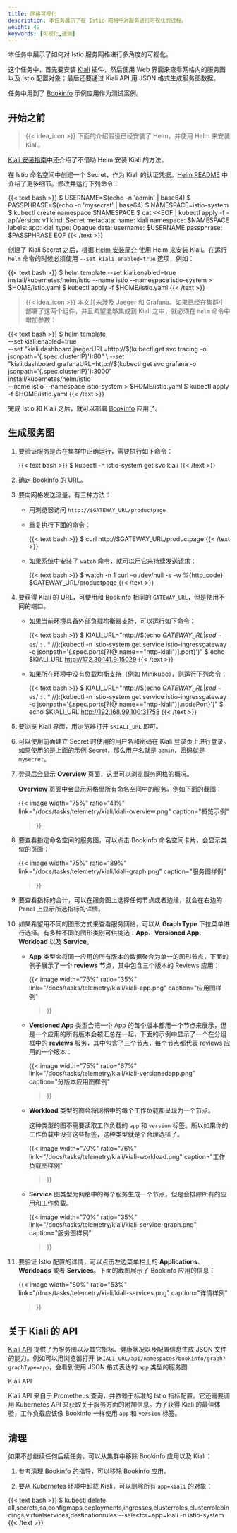```yaml
---
title: 网格可视化
description: 本任务展示了在 Istio 网格中对服务进行可视化的过程。
weight: 49
keywords: [可视化,遥测]
---
```


本任务中展示了如何对 Istio 服务网格进行多角度的可视化。

这个任务中，首先要安装 [Kiali](https://www.kiali.io) 插件，然后使用 Web 界面来查看网格内的服务图以及 Istio 配置对象；最后还要通过 Kiali API 用 JSON 格式生成服务图数据。

任务中用到了  [Bookinfo](/zh/docs/examples/bookinfo/) 示例应用作为测试案例。

## 开始之前

> {{< idea_icon >}} 下面的介绍假设已经安装了 Helm，并使用 Helm 来安装 Kiali。

[Kiali 安装指南](https://www.kiali.io/gettingstarted/)中还介绍了不借助 Helm 安装 Kiali 的方法。

在 Istio 命名空间中创建一个 Secret，作为 Kiali 的认证凭据。[Helm README](https://github.com/istio/istio/blob/master/install/kubernetes/helm/istio/README.md#installing-the-chart) 中介绍了更多细节。修改并运行下列命令：

{{< text bash >}}
$ USERNAME=$(echo -n 'admin' | base64)
$ PASSPHRASE=$(echo -n 'mysecret' | base64)
$ NAMESPACE=istio-system
$ kubectl create namespace $NAMESPACE
$ cat <<EOF | kubectl apply -f -
apiVersion: v1
kind: Secret
metadata:
  name: kiali
  namespace: $NAMESPACE
  labels:
    app: kiali
type: Opaque
data:
  username: $USERNAME
  passphrase: $PASSPHRASE
EOF
{{< /text >}}

创建了 Kiali Secret 之后，根据 [Helm 安装简介](/zh/docs/setup/kubernetes/helm-install/) 使用 Helm 来安装 Kiali。在运行 `helm` 命令的时候必须使用 `--set kiali.enabled=true` 选项，例如：

{{< text bash >}}
$ helm template --set kiali.enabled=true install/kubernetes/helm/istio --name istio --namespace istio-system > $HOME/istio.yaml
$ kubectl apply -f $HOME/istio.yaml
{{< /text >}}

> {{< idea_icon >}} 本文并未涉及 Jaeger 和 Grafana。如果已经在集群中部署了这两个组件，并且希望能够集成到 Kiali 之中，就必须在 `helm` 命令中增加参数：

{{< text bash >}}
$ helm template \
    --set kiali.enabled=true \
    --set "kiali.dashboard.jaegerURL=http://$(kubectl get svc tracing -o jsonpath='{.spec.clusterIP}'):80" \
    --set "kiali.dashboard.grafanaURL=http://$(kubectl get svc grafana -o jsonpath='{.spec.clusterIP}'):3000" \
    install/kubernetes/helm/istio \
    --name istio --namespace istio-system > $HOME/istio.yaml
$ kubectl apply -f $HOME/istio.yaml
{{< /text >}}

完成 Istio 和 Kiali 之后，就可以部署 [Bookinfo](/zh/docs/examples/bookinfo/) 应用了。

## 生成服务图

1. 要验证服务是否在集群中正确运行，需要执行如下命令：

    {{< text bash >}}
    $ kubectl -n istio-system get svc kiali
    {{< /text >}}

1. [确定 Bookinfo 的 URL](/zh/docs/examples/bookinfo/#确定-ingress-的-ip-和端口)。

1. 要向网格发送流量，有三种方法：

    * 用浏览器访问 `http://$GATEWAY_URL/productpage`
    * 重复执行下面的命令：

        {{< text bash >}}
        $ curl http://$GATEWAY_URL/productpage
        {{< /text >}}

    * 如果系统中安装了 `watch` 命令，就可以用它来持续发送请求：

        {{< text bash >}}
        $ watch -n 1 curl -o /dev/null -s -w %{http_code} $GATEWAY_URL/productpage
        {{< /text >}}

1. 要获得 Kiali 的 URL，可使用和 Bookinfo 相同的 `GATEWAY_URL`，但是使用不同的端口。

    * 如果当前环境具备外部负载均衡器支持，可以运行如下命令：

        {{< text bash >}}
        $ KIALI_URL="http://$(echo $GATEWAY_URL | sed -e s/:.*//):$(kubectl -n istio-system get service istio-ingressgateway -o jsonpath='{.spec.ports[?(@.name=="http-kiali")].port}')"
        $ echo $KIALI_URL
        http://172.30.141.9:15029
        {{< /text >}}

    * 如果所在环境中没有负载均衡支持（例如 Minikube），则运行下列命令：

        {{< text bash >}}
        $ KIALI_URL="http://$(echo $GATEWAY_URL | sed -e s/:.*//):$(kubectl -n istio-system get service istio-ingressgateway -o jsonpath='{.spec.ports[?(@.name=="http-kiali")].nodePort}')"
        $ echo $KIALI_URL
        http://192.168.99.100:31758
        {{< /text >}}

1. 要浏览 Kiali 界面，用浏览器打开 `$KIALI_URL` 即可。

1. 可以使用前面建立 Secret 时使用的用户名和密码在 Kiali 登录页上进行登录。如果使用的是上面的示例 Secret，那么用户名就是 `admin`，密码就是 `mysecret`。

1. 登录后会显示 **Overview** 页面，这里可以浏览服务网格的概况。

    **Overview** 页面中会显示网格里所有命名空间中的服务。例如下面的截图：

    {{< image width="75%" ratio="41%"
    link="/docs/tasks/telemetry/kiali/kiali-overview.png"
    caption="概览示例"
    >}}

1. 要查看指定命名空间的服务图，可以点击 Bookinfo 命名空间卡片，会显示类似的页面：

    {{< image width="75%" ratio="89%"
    link="/docs/tasks/telemetry/kiali/kiali-graph.png"
    caption="服务图样例"
    >}}

1. 要查看指标的合计，可以在服务图上选择任何节点或者边缘，就会在右边的 Panel 上显示所选指标的详情。

1. 如果希望用不同的图形方式来查看服务网格，可以从 **Graph Type** 下拉菜单进行选择。有多种不同的图形类别可供挑选：**App**、**Versioned App**、**Workload** 以及 **Service**。

    * **App** 类型会将同一应用的所有版本的数据聚合为单一的图形节点，下面的例子展示了一个 **reviews** 节点，其中包含三个版本的 Reviews 应用：

        {{< image width="75%" ratio="35%"
        link="/docs/tasks/telemetry/kiali/kiali-app.png"
        caption="应用图样例"
        >}}

    * **Versioned App** 类型会把一个 App 的每个版本都用一个节点来展示，但是一个应用的所有版本会被汇总在一起，下面的示例中显示了一个在分组框中的 **reviews** 服务，其中包含了三个节点，每个节点都代表 reviews 应用的一个版本：

        {{< image width="75%" ratio="67%"
        link="/docs/tasks/telemetry/kiali/kiali-versionedapp.png"
        caption="分版本应用图样例"
        >}}

    * **Workload** 类型的图会将网格中的每个工作负载都呈现为一个节点。

        这种类型的图不需要读取工作负载的 `app` 和 `version` 标签。所以如果你的工作负载中没有这些标签，这种类型就是个合理选择了。

        {{< image width="70%" ratio="76%"
        link="/docs/tasks/telemetry/kiali/kiali-workload.png"
        caption="工作负载图样例"
        >}}

    * **Service** 图类型为网格中的每个服务生成一个节点，但是会排除所有的应用和工作负载。

        {{< image width="70%" ratio="35%"
        link="/docs/tasks/telemetry/kiali/kiali-service-graph.png"
        caption="服务图样例"
        >}}

1. 要验证 Istio 配置的详情，可以点击左边菜单栏上的 **Applications**、**Workloads** 或者 **Services**。下面的截图展示了 Bookinfo 应用的信息：

   {{< image width="80%" ratio="53%"
   link="/docs/tasks/telemetry/kiali/kiali-services.png"
   caption="详情样例"
   >}}

## 关于 Kiali 的 API

[Kiali API](https://www.kiali.io/api/) 提供了为服务图以及其它指标、健康状况以及配置信息生成 JSON 文件的能力。例如可以用浏览器打开 `$KIALI_URL/api/namespaces/bookinfo/graph?graphType=app`，会看到使用 JSON 格式表达的 `app` 类型的服务图

Kiali API

Kiali API 来自于 Prometheus 查询，并依赖于标准的 Istio 指标配置。它还需要调用 Kubernetes API 来获取关于服务方面的附加信息。为了获得 Kiali 的最佳体验，工作负载应该像 Bookinfo 一样使用 `app` 和 `version` 标签。

## 清理

如果不想继续任何后续任务，可以从集群中移除 Bookinfo 应用以及 Kiali：

1. 参考[清理 Bookinfo](/zh/docs/examples/bookinfo/#清理) 的指导，可以移除 Bookinfo 应用。

1. 要从 Kubernetes 环境中卸载  Kiali，可以删除所有 `app=kiali` 的对象：

{{< text bash >}}
$ kubectl delete all,secrets,sa,configmaps,deployments,ingresses,clusterroles,clusterrolebindings,virtualservices,destinationrules --selector=app=kiali -n istio-system
{{< /text >}}
